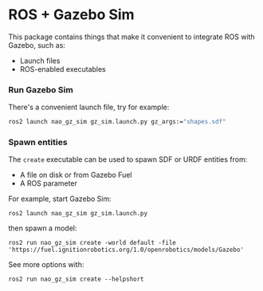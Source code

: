 # ROS + Gazebo Sim

This package contains things that make it convenient to integrate ROS with Gazebo, such as:

 - Launch files
 - ROS-enabled executables

### Run Gazebo Sim

There's a convenient launch file, try for example:

```bash
ros2 launch nao_gz_sim gz_sim.launch.py gz_args:="shapes.sdf"
```

### Spawn entities

The `create` executable can be used to spawn SDF or URDF entities from:

 - A file on disk or from Gazebo Fuel
 - A ROS parameter

For example, start Gazebo Sim:

```
ros2 launch nao_gz_sim gz_sim.launch.py
```

then spawn a model:

```
ros2 run nao_gz_sim create -world default -file 'https://fuel.ignitionrobotics.org/1.0/openrobotics/models/Gazebo'
```

See more options with:

```
ros2 run nao_gz_sim create --helpshort
```

